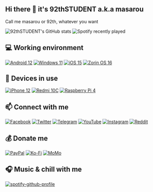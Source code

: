 ## Hi there 👋 it's 92thSTUDENT a.k.a masarou
Call me masarou or 92th, whatever you want

![92thSTUDENT's GitHub stats](https://github-readme-stats.vercel.app/api?username=92thSTUDENT&theme=gotham&show_icons=true)
![Spotify recently played](https://spotify-recently-played-readme.vercel.app/api?user=21q5p6q5xg54r5r23vo3v2tsa&width=150&count=4)

## 💻 Working environment
[![Android 12](https://img.shields.io/badge/Android%2012-3DDC84?style=for-the-badge&logo=android&logoColor=white)](https://www.android.com/android-12/)
[![Windows 11](https://img.shields.io/badge/Windows%2011-0078D6?style=for-the-badge&logo=windows&logoColor=white)](https://www.microsoft.com/en-us/windows/windows-11)
[![iOS 15](https://img.shields.io/badge/iOS-000000?style=for-the-badge&logo=ios&logoColor=white)](https://www.apple.com/ios/ios-15/)
[![Zorin OS 16](https://img.shields.io/badge/Zorin%20OS%2016-0CC1F3?style=for-the-badge&logo=zorin&logoColor=white)](https://zorin.com/os/)

## 📱 Devices in use
[![iPhone 12](https://img.shields.io/badge/iPhone%2012-a2aaad?style=for-the-badge&logo=apple&logoColor=ffffff)](https://www.apple.com/jp/iphone-12/key-features/)
[![Redmi 10C](https://img.shields.io/badge/Redmi%2010C-fd4900?style=for-the-badge&logo=xiaomi&logoColor=ffffff)](https://www.mi.com/global/product/redmi-10c/)
[![Raspberry Pi 4](https://img.shields.io/badge/Raspberry%20Pi%204-D32936?style=for-the-badge&logo=raspberry-pi&logoColor=white)](https://www.raspberrypi.com/products/raspberry-pi-4-model-b/)

## 📫 Connect with me
[![Facebook](https://img.shields.io/badge/Facebook-1877F2?style=for-the-badge&logo=facebook&logoColor=white)](https://www.facebook.com/nhatlam.masarou/)
[![Twitter](https://img.shields.io/badge/Twitter-1DA1F2?style=for-the-badge&logo=twitter&logoColor=white)](https://twitter.com/masarou92)
[![Telegram](https://img.shields.io/badge/Telegram-0088cc?style=for-the-badge&logo=telegram&logoColor=ffffff)](https://t.me/masaroubio)
[![YouTube](https://img.shields.io/badge/YouTube-FF0000?style=for-the-badge&logo=youtube&logoColor=white)](https://www.youtube.com/channel/UCyApAEDrEzBwNdP4bDOgY4w)
[![Instagram](https://img.shields.io/badge/Instagram-E4405F?style=for-the-badge&logo=instagram&logoColor=white)](https://www.instagram.com/masarou.official/)
[![Reddit](https://img.shields.io/badge/Reddit-FF4500?style=for-the-badge&logo=reddit&logoColor=white)](https://www.reddit.com/user/masarou92)

## 💰 Donate me
[![PayPal](https://img.shields.io/badge/PayPal-00457C?style=for-the-badge&logo=paypal&logoColor=white)](https://paypal.me/dreamfan92)
[![Ko-Fi](https://img.shields.io/badge/Ko--fi-F16061?style=for-the-badge&logo=ko-fi&logoColor=white)](https://ko-fi.com/masarou92)
[![MoMo](https://img.shields.io/badge/MoMo-30363D?style=for-the-badge&logo=GitHub-Sponsors&logoColor=#white)](#)

## 🎧 Music & chill with me
[![spotify-github-profile](https://spotify-github-profile.vercel.app/api/view?uid=21q5p6q5xg54r5r23vo3v2tsa&cover_image=true&theme=novatorem&bar_color=53b14f&bar_color_cover=true)](https://spotify-github-profile.vercel.app/api/view?uid=21q5p6q5xg54r5r23vo3v2tsa&redirect=true)
